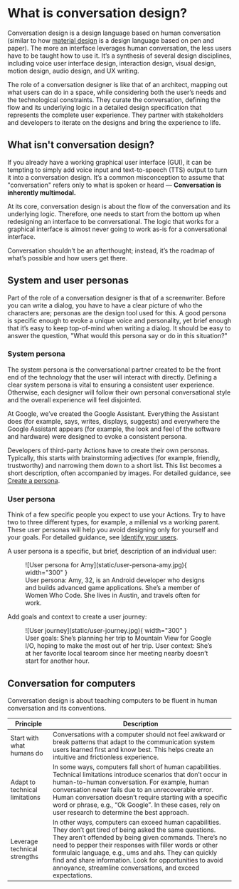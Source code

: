 # What is conversation design?

Conversation design is a design language based on human conversation (similar to
how [material design](https://material.io/guidelines/) is a design language
based on pen and paper). The more an interface leverages human conversation, the
less users have to be taught how to use it. It’s a synthesis of several design
disciplines, including voice user interface design, interaction design, visual
design, motion design, audio design, and UX writing.

The role of a conversation designer is like that of an architect, mapping out
what users can do in a space, while considering both the user’s needs and the
technological constraints. They curate the conversation, defining the flow and
its underlying logic in a detailed design specification that represents the
complete user experience. They partner with stakeholders and developers to
iterate on the designs and bring the experience to life.

## What isn't conversation design?

If you already have a working graphical user interface (GUI), it can be tempting
to simply add voice input and text-to-speech (TTS) output to turn it into a
conversation design. It’s a common misconception to assume that "conversation"
refers only to what is spoken or heard — **Conversation is inherently
multimodal.**

At its core, conversation design is about the flow of the conversation and its
underlying logic. Therefore, one needs to start from the bottom up when
redesigning an interface to be conversational. The logic that works for a
graphical interface is almost never going to work as-is for a conversational
interface.

Conversation shouldn’t be an afterthought; instead, it’s the roadmap of what’s
possible and how users get there.

## System and user personas

Part of the role of a conversation designer is that of a screenwriter. Before
you can write a dialog, you have to have a clear picture of who the characters
are; personas are the design tool used for this. A good persona is specific
enough to evoke a unique voice and personality, yet brief enough that it’s easy
to keep top-of-mind when writing a dialog. It should be easy to answer the
question, "What would this persona say or do in this situation?"

### System persona

The system persona is the conversational partner created to be the front end of
the technology that the user will interact with directly. Defining a clear
system persona is vital to ensuring a consistent user experience. Otherwise,
each designer will follow their own personal conversational style and the
overall experience will feel disjointed.

At Google, we’ve created the Google Assistant. Everything the Assistant does
(for example, says, writes, displays, suggests) and everywhere the Google
Assistant appears (for example, the look and feel of the software and hardware)
were designed to evoke a consistent persona.

Developers of third-party Actions have to create their own personas. Typically,
this starts with brainstorming adjectives (for example, friendly, trustworthy)
and narrowing them down to a short list. This list becomes a short description,
often accompanied by images. For detailed guidance, see
[Create a persona](conversation-design-process/create-a-persona.md).

### User persona

Think of a few specific people you expect to use your Actions. Try to have two
to three different types, for example, a millenial vs a working parent. These
user personas will help you avoid designing only for yourself and your goals.
For detailed guidance, see
[Identify your users](conversation-design-process/gather-requirements.md).

A user persona is a specific, but brief, description of an individual user:

<figure markdown>
  ![User persona for Amy](static/user-persona-amy.jpg){ width="300" }
  <figcaption>User persona: Amy, 32, is an Android developer who designs and
  builds advanced game applications. She’s a member of Women Who Code. She lives
  in Austin, and travels often for work.</figcaption>
</figure>

Add goals and context to create a user journey:

<figure markdown>
  ![User journey](static/user-journey.jpg){ width="300" }
  <figcaption>User goals: She’s planning her trip to Mountain View for Google
  I/O, hoping to make the most out of her trip. User context: She’s at her
  favorite local tearoom since her meeting nearby doesn’t start for another
  hour.</figcaption>
</figure>

## Conversation for computers

Conversation design is about teaching computers to be fluent in human
conversation and its conventions.

Principle | Description
---|---
Start with what humans do | Conversations with a computer should not feel awkward or break patterns that adapt to the communication system users learned first and know best. This helps create an intuitive and frictionless experience.
Adapt to technical limitations | In some ways, computers fall short of human capabilities. Technical limitations introduce scenarios that don’t occur in human-to-human conversation. For example, human conversation never fails due to an unrecoverable error. Human conversation doesn’t require starting with a specific word or phrase, e.g., “Ok Google”. In these cases, rely on user research to determine the best approach.
Leverage technical strengths | In other ways, computers can exceed human capabilities. They don’t get tired of being asked the same questions. They aren’t offended by being given commands. There’s no need to pepper their responses with filler words or other formulaic language, e.g., ums and ahs. They can quickly find and share information. Look for opportunities to avoid annoyance, streamline conversations, and exceed expectations.
